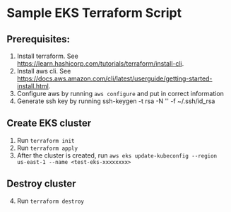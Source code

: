 # Sample EKS Terraform Script

## Prerequisites:
  1. Install terraform. See https://learn.hashicorp.com/tutorials/terraform/install-cli.
  2. Install aws cli. See https://docs.aws.amazon.com/cli/latest/userguide/getting-started-install.html.
  3. Configure aws by running `aws configure` and put in correct information
  4. Generate ssh key by running ssh-keygen -t rsa -N '' -f ~/.ssh/id_rsa

## Create EKS cluster
  1. Run `terraform init`
  2. Run `terraform apply`
  3. After the cluster is created, run `aws eks update-kubeconfig --region us-east-1 --name <test-eks-xxxxxxxx>`

## Destroy cluster
  4. Run `terraform destroy`
